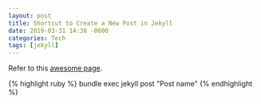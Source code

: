 ```yaml
---
layout: post
title: Shortcut to Create a New Post in Jekyll
date: 2019-03-31 14:38 -0600
categories: Tech
tags: [jekyll]
---
```


Refer to this [awesome page][awesome-page].

{% highlight ruby %}
bundle exec jekyll post "Post name"
{% endhighlight %}


[awesome-page]: https://github.com/jekyll/jekyll-compose
